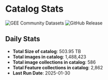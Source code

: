 # Catalog Stats

![GEE Community Datasets](https://img.shields.io/endpoint?url=https://gist.githubusercontent.com/samapriya/34bc0c1280d475d3a69e3b60a706226e/raw/community.json)
![GitHub Release](https://img.shields.io/github/v/release/samapriya/awesome-gee-community-datasets)

## Daily Stats

<!-- START_MARKER -->
* **Total Size of catalog**: 503.95 TB
* **Total images in catalog**: 1,488,423
* **Total image collections in catalog**: 586
* **Total Feature collections in catalog**: 2,862
* **Last Run Date**: 2025-01-30
<!-- END_MARKER -->
